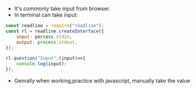 - It's commonly take input from browser.
- In terminal can take input:
```js
const readline = require("readline");
const rl = readline.createInterface({
	input: porcess.stdin,
	output: process.stdout,
});

rl.question("Input",(input)=>{
	console.log(input);
});
```
- Genrally when working,practice with javascript, manually take the value